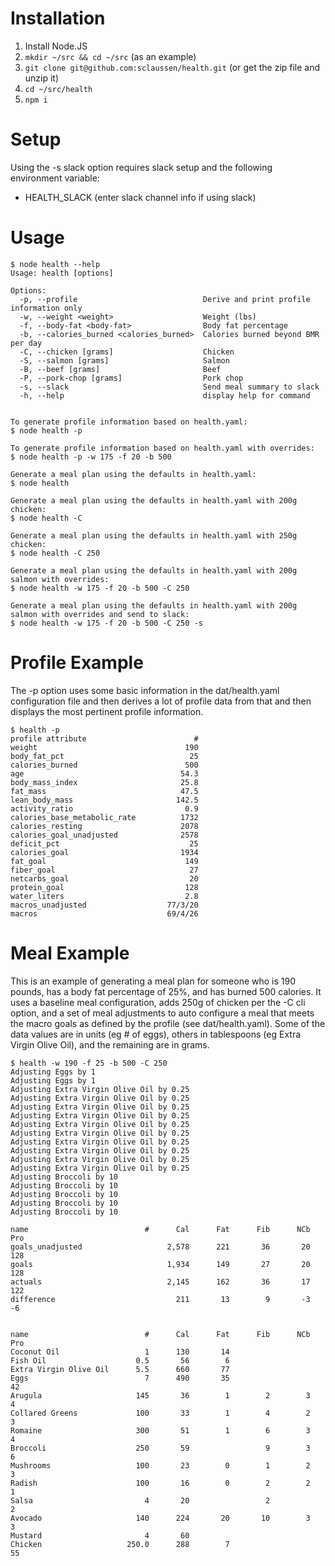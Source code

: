# Installation

1. Install Node.JS
1. `mkdir ~/src && cd ~/src` (as an example)
1. `git clone git@github.com:sclaussen/health.git` (or get the zip file and unzip it)
1. `cd ~/src/health`
1. `npm i`



# Setup

Using the -s slack option requires slack setup and the following environment variable:
- HEALTH_SLACK (enter slack channel info if using slack)



# Usage

```
$ node health --help
Usage: health [options]

Options:
  -p, --profile                            Derive and print profile information only
  -w, --weight <weight>                    Weight (lbs)
  -f, --body-fat <body-fat>                Body fat percentage
  -b, --calories_burned <calories_burned>  Calories burned beyond BMR per day
  -C, --chicken [grams]                    Chicken
  -S, --salmon [grams]                     Salmon
  -B, --beef [grams]                       Beef
  -P, --pork-chop [grams]                  Pork chop
  -s, --slack                              Send meal summary to slack
  -h, --help                               display help for command


To generate profile information based on health.yaml:
$ node health -p

To generate profile information based on health.yaml with overrides:
$ node health -p -w 175 -f 20 -b 500

Generate a meal plan using the defaults in health.yaml:
$ node health

Generate a meal plan using the defaults in health.yaml with 200g chicken:
$ node health -C

Generate a meal plan using the defaults in health.yaml with 250g chicken:
$ node health -C 250

Generate a meal plan using the defaults in health.yaml with 200g salmon with overrides:
$ node health -w 175 -f 20 -b 500 -C 250

Generate a meal plan using the defaults in health.yaml with 200g salmon with overrides and send to slack:
$ node health -w 175 -f 20 -b 500 -C 250 -s
```



# Profile Example

The -p option uses some basic information in the dat/health.yaml
configuration file and then derives a lot of profile data from that
and then displays the most pertinent profile information.

```
$ health -p
profile attribute                        #
weight                                 190
body_fat_pct                            25
calories_burned                        500
age                                   54.3
body_mass_index                       25.8
fat_mass                              47.5
lean_body_mass                       142.5
activity_ratio                         0.9
calories_base_metabolic_rate          1732
calories_resting                      2078
calories_goal_unadjusted              2578
deficit_pct                             25
calories_goal                         1934
fat_goal                               149
fiber_goal                              27
netcarbs_goal                           20
protein_goal                           128
water_liters                           2.8
macros_unadjusted                  77/3/20
macros                             69/4/26
```



# Meal Example

This is an example of generating a meal plan for someone who is 190
pounds, has a body fat percentage of 25%, and has burned 500 calories.
It uses a baseline meal configuration, adds 250g of chicken per the -C
cli option, and a set of meal adjustments to auto configure a meal
that meets the macro goals as defined by the profile (see
dat/health.yaml).  Some of the data values are in units (eg # of
eggs), others in tablespoons (eg Extra Virgin Olive Oil), and the
remaining are in grams.

```
$ health -w 190 -f 25 -b 500 -C 250
Adjusting Eggs by 1
Adjusting Eggs by 1
Adjusting Extra Virgin Olive Oil by 0.25
Adjusting Extra Virgin Olive Oil by 0.25
Adjusting Extra Virgin Olive Oil by 0.25
Adjusting Extra Virgin Olive Oil by 0.25
Adjusting Extra Virgin Olive Oil by 0.25
Adjusting Extra Virgin Olive Oil by 0.25
Adjusting Extra Virgin Olive Oil by 0.25
Adjusting Extra Virgin Olive Oil by 0.25
Adjusting Extra Virgin Olive Oil by 0.25
Adjusting Extra Virgin Olive Oil by 0.25
Adjusting Broccoli by 10
Adjusting Broccoli by 10
Adjusting Broccoli by 10
Adjusting Broccoli by 10
Adjusting Broccoli by 10

name                          #      Cal      Fat      Fib      NCb      Pro
goals_unadjusted                   2,578      221       36       20      128
goals                              1,934      149       27       20      128
actuals                            2,145      162       36       17      122
difference                           211       13        9       -3       -6


name                          #      Cal      Fat      Fib      NCb      Pro
Coconut Oil                   1      130       14
Fish Oil                    0.5       56        6
Extra Virgin Olive Oil      5.5      660       77
Eggs                          7      490       35                         42
Arugula                     145       36        1        2        3        4
Collared Greens             100       33        1        4        2        3
Romaine                     300       51        1        6        3        4
Broccoli                    250       59                 9        3        6
Mushrooms                   100       23        0        1        2        3
Radish                      100       16        0        2        2        1
Salsa                         4       20                 2                 2
Avocado                     140      224       20       10        3        3
Mustard                       4       60
Chicken                   250.0      288        7                         55
```
